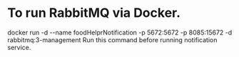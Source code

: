 # To run RabbitMQ via Docker.
docker run -d --name foodHelprNotification -p 5672:5672 -p 8085:15672 -d rabbitmq:3-management
Run this command before running notification service.